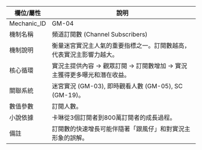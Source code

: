 | 欄位/屬性 | 說明 |
|---|---|
| Mechanic_ID | GM-04 |
| 機制名稱 | 頻道訂閱數 (Channel Subscribers) |
| 機制說明 | 衡量迷宮實況主人氣的重要指標之一。訂閱數越高，代表實況主影響力越大。 |
| 核心循環 | 實況主提供內容 -> 觀眾訂閱 -> 訂閱數增加 -> 實況主獲得更多曝光和潛在收益。 |
| 關聯系統 | 迷宮實況 (GM-03), 即時觀看人數 (GM-05), SC (GM-19)。 |
| 數值參數 | 訂閱人數。 |
| 小說依據 | 卡琳從3個訂閱者到800萬訂閱者的成長過程。 |
| 備註 | 訂閱數的快速增長可能伴隨著「跟風仔」和對實況主形象的誤解。 |
